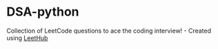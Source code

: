 # DSA-python
Collection of LeetCode questions to ace the coding interview! - Created using [LeetHub](https://github.com/QasimWani/LeetHub)

